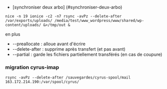* [synchroniser deux arbo] (#synchroniser-deux-arbo)

```
nice -n 19 ionice -c2 -n7 rsync -avPz --delete-after /var/exports/uploads/ /media/test/www_wordpress/www/shared/wp-content/uploads/ &>/tmp/out &
```

en plus

* --preallocate : alloue avant d'écrire
* --delete-after : supprime après transfert (et pas avant)
* --partial : garde les fichiers partiellement transférés (en cas de coupure)


###  migration cyrus-imap
```
rsync -avPz --delete-after /sauvegardes/cyrus-spool/mail 163.172.214.190:/var/spool/cyrus/
```
